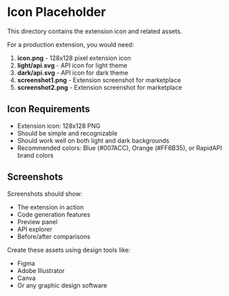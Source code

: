 # Icon Placeholder

This directory contains the extension icon and related assets.

For a production extension, you would need:

1. **icon.png** - 128x128 pixel extension icon
2. **light/api.svg** - API icon for light theme
3. **dark/api.svg** - API icon for dark theme
4. **screenshot1.png** - Extension screenshot for marketplace
5. **screenshot2.png** - Extension screenshot for marketplace

## Icon Requirements

- Extension icon: 128x128 PNG
- Should be simple and recognizable
- Should work well on both light and dark backgrounds
- Recommended colors: Blue (#007ACC), Orange (#FF6B35), or RapidAPI brand colors

## Screenshots

Screenshots should show:
- The extension in action
- Code generation features
- Preview panel
- API explorer
- Before/after comparisons

Create these assets using design tools like:
- Figma
- Adobe Illustrator
- Canva
- Or any graphic design software
